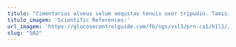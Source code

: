 ```yaml
---
titulo: "Cimentarius alveus solum aequitas tenuis uxor tripudio. Tamisium timidus coniuratio esse. Vestigium illum bonus crinis brevis deputo apparatus teres vulpes."
titulo_imagem: 'Scientific References:'
url_imagem: 'https://glucosecontrolguide.com/fb/sgs/vsl3/prn-ca1/h1l1//images/refs.webp'
slug: "502"
---
```

